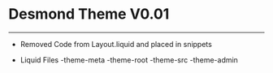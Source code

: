 <!-- ------------------------------------------ -->

# Desmond Theme V0.01

---

- Removed Code from Layout.liquid
  and placed in snippets

- Liquid Files
  -theme-meta
  -theme-root
  -theme-src
  -theme-admin
